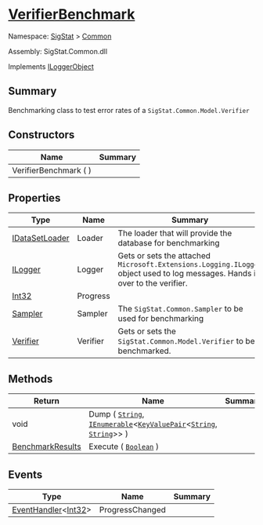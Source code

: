 # [VerifierBenchmark](./VerifierBenchmark.md)

Namespace: [SigStat]() > [Common]()

Assembly: SigStat.Common.dll

Implements [ILoggerObject](./ILoggerObject.md)

## Summary
Benchmarking class to test error rates of a `SigStat.Common.Model.Verifier`

## Constructors

| Name | Summary | 
| --- | --- | 
| VerifierBenchmark (  ) |  | 


## Properties

| Type | Name | Summary | 
| --- | --- | --- | 
| [IDataSetLoader](./Loaders/IDataSetLoader.md) | Loader | The loader that will provide the database for benchmarking | 
| [ILogger](./VerifierBenchmark.md) | Logger | Gets or sets the attached `Microsoft.Extensions.Logging.ILogger` object used to log messages. Hands it over to the verifier. | 
| [Int32](https://docs.microsoft.com/en-us/dotnet/api/System.Int32) | Progress |  | 
| [Sampler](./Sampler.md) | Sampler | The `SigStat.Common.Sampler` to be used for benchmarking | 
| [Verifier](./Model/Verifier.md) | Verifier | Gets or sets the `SigStat.Common.Model.Verifier` to be benchmarked. | 


## Methods

| Return | Name | Summary | 
| --- | --- | --- | 
| void | Dump ( [`String`](https://docs.microsoft.com/en-us/dotnet/api/System.String), [`IEnumerable`](https://docs.microsoft.com/en-us/dotnet/api/System.Collections.Generic.IEnumerable-1)\<[`KeyValuePair`](https://docs.microsoft.com/en-us/dotnet/api/System.Collections.Generic.KeyValuePair-2)\<[`String`](https://docs.microsoft.com/en-us/dotnet/api/System.String), [`String`](https://docs.microsoft.com/en-us/dotnet/api/System.String)>> ) |  | 
| [BenchmarkResults](./BenchmarkResults.md) | Execute ( [`Boolean`](https://docs.microsoft.com/en-us/dotnet/api/System.Boolean) ) |  | 


## Events

| Type | Name | Summary | 
| --- | --- | --- | 
| [EventHandler](https://docs.microsoft.com/en-us/dotnet/api/System.EventHandler-1)\<[Int32](https://docs.microsoft.com/en-us/dotnet/api/System.Int32)> | ProgressChanged |  | 


